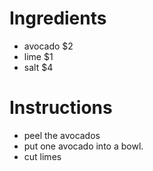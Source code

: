 # Ingredients
- avocado $2
- lime $1
- salt $4

# Instructions
- peel the avocados
- put one avocado into a bowl.
- cut limes

